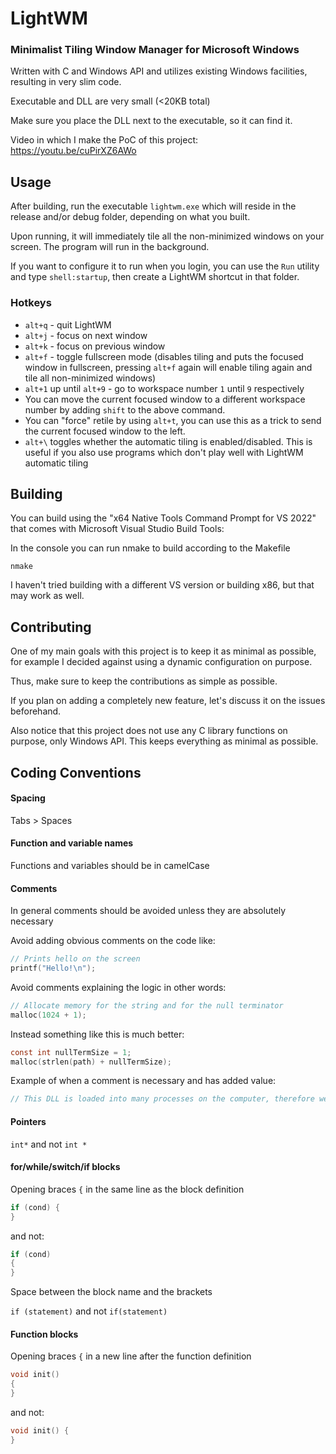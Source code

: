 # LightWM

### Minimalist Tiling Window Manager for Microsoft Windows

Written with C and Windows API and utilizes existing Windows facilities, resulting in very slim code.

Executable and DLL are very small (<20KB total)

Make sure you place the DLL next to the executable, so it can find it.

Video in which I make the PoC of this project: https://youtu.be/cuPirXZ6AWo

## Usage

After building, run the executable ```lightwm.exe``` which will reside in the release and/or debug folder, depending on what you built.

Upon running, it will immediately tile all the non-minimized windows on your screen. The program will run in the background.

If you want to configure it to run when you login, you can use the `Run` utility and type `shell:startup`, then create a LightWM shortcut in that folder.

### Hotkeys

- ```alt+q``` - quit LightWM
- ```alt+j``` - focus on next window
- ```alt+k``` - focus on previous window
- ```alt+f``` - toggle fullscreen mode (disables tiling and puts the focused window in fullscreen, pressing ```alt+f``` again will enable tiling again and tile all non-minimized windows)
- ```alt+1``` up until ```alt+9``` - go to workspace number ```1``` until ```9``` respectively
- You can move the current focused window to a different workspace number by adding ```shift``` to the above command.
- You can "force" retile by using ```alt+t```, you can use this as a trick to send the current focused window to the left.
- `alt+\` toggles whether the automatic tiling is enabled/disabled. This is useful if you also use programs which don't play well with LightWM automatic tiling

## Building

You can build using the "x64 Native Tools Command Prompt for VS 2022" that comes with Microsoft Visual Studio Build Tools:

In the console you can run nmake to build according to the Makefile

```nmake```

I haven't tried building with a different VS version or building x86, but that may work as well.

## Contributing

One of my main goals with this project is to keep it as minimal as possible, for example I decided against using a dynamic configuration on purpose.

Thus, make sure to keep the contributions as simple as possible.

If you plan on adding a completely new feature, let's discuss it on the issues beforehand.

Also notice that this project does not use any C library functions on purpose, only Windows API. This keeps everything as minimal as possible.

## Coding Conventions

#### Spacing

Tabs > Spaces

#### Function and variable names

Functions and variables should be in camelCase

#### Comments

In general comments should be avoided unless they are absolutely necessary

Avoid adding obvious comments on the code like:
```c
// Prints hello on the screen
printf("Hello!\n");
```

Avoid comments explaining the logic in other words:
```c
// Allocate memory for the string and for the null terminator
malloc(1024 + 1);
```

Instead something like this is much better:
```c
const int nullTermSize = 1;
malloc(strlen(path) + nullTermSize);
```

Example of when a comment is necessary and has added value:
```c
// This DLL is loaded into many processes on the computer, therefore we need to keep the logic here as simple as possible to avoid slowing down the system
```

#### Pointers

```int*``` and not ```int *```

#### for/while/switch/if blocks

Opening braces ```{``` in the same line as the block definition

```c
if (cond) {
}
```

and not:

```c
if (cond)
{
}
```

Space between the block name and the brackets

```if (statement)``` and not ```if(statement)```

#### Function blocks

Opening braces ```{``` in a new line after the function definition

```c
void init()
{
}
```

and not:

```c
void init() {
}
```
